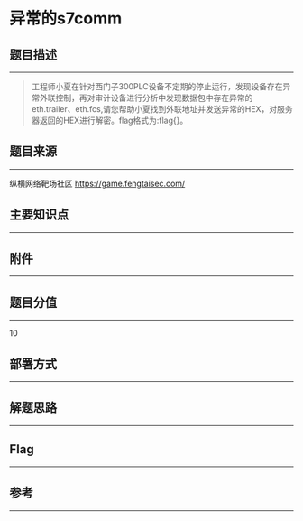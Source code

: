 # 异常的s7comm

## 题目描述
---
> 工程师小夏在针对西门子300PLC设备不定期的停止运行，发现设备存在异常外联控制，再对审计设备进行分析中发现数据包中存在异常的eth.trailer、eth.fcs,请您帮助小夏找到外联地址并发送异常的HEX，对服务器返回的HEX进行解密。flag格式为:flag{}。

## 题目来源
---
纵横网络靶场社区 https://game.fengtaisec.com/

## 主要知识点
---


## 附件
---


## 题目分值
---
10

## 部署方式
---


## 解题思路
---


## Flag
---


## 参考
---

